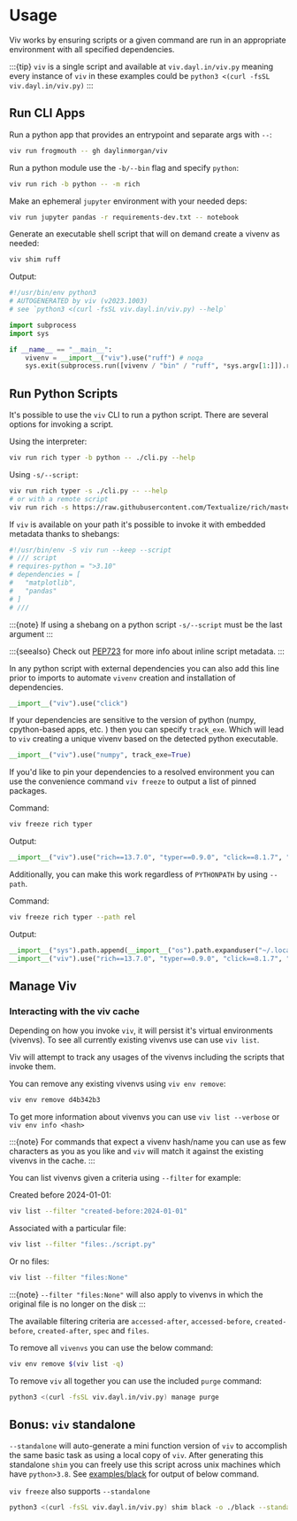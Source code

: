 # Usage

Viv works by ensuring scripts or a given
command are run in an appropriate environment with all specified dependencies.

:::{tip}
`viv` is a single script and available at `viv.dayl.in/viv.py`
meaning every instance of `viv` in these examples could be `python3 <(curl -fsSL viv.dayl.in/viv.py)`
:::

## Run CLI Apps

Run a python app that provides an entrypoint and separate args with `--`:

```sh
viv run frogmouth -- gh daylinmorgan/viv
```

Run a python module use the `-b/--bin` flag and specify `python`:

```sh
viv run rich -b python -- -m rich
```

Make an ephemeral `jupyter` environment with your needed deps:

```sh
viv run jupyter pandas -r requirements-dev.txt -- notebook
```

Generate an executable shell script that will on demand create a vivenv as needed:

```sh
viv shim ruff
```

Output:
```python
#!/usr/bin/env python3
# AUTOGENERATED by viv (v2023.1003)
# see `python3 <(curl -fsSL viv.dayl.in/viv.py) --help`

import subprocess
import sys

if __name__ == "__main__":
    vivenv = __import__("viv").use("ruff") # noqa
    sys.exit(subprocess.run([vivenv / "bin" / "ruff", *sys.argv[1:]]).returncode)
```

## Run Python Scripts

It's possible to use the `viv` CLI to run a python script.
There are several options for invoking a script.

Using the interpreter:
```sh
viv run rich typer -b python -- ./cli.py --help
```

Using `-s/--script`:
```sh
viv run rich typer -s ./cli.py -- --help
# or with a remote script
viv run rich -s https://raw.githubusercontent.com/Textualize/rich/master/examples/fullscreen.py
```

If `viv` is available on your path it's possible to
invoke it with embedded metadata thanks to shebangs:

```python
#!/usr/bin/env -S viv run --keep --script
# /// script
# requires-python = ">3.10"
# dependencies = [
#   "matplotlib",
#   "pandas"
# ]
# ///
```

:::{note}
If using a shebang on a python script `-s/--script` must be the last argument
:::

:::{seealso}
Check out [PEP723](https://peps.python.org/pep-0723/) for more info about inline script metadata.
:::

In any python script with external dependencies you can also add this line prior to imports
to automate `vivenv` creation and installation of dependencies.

```python
__import__("viv").use("click")
```

If your dependencies are sensitive to the version of python
(numpy, cpython-based apps, etc. ) then you can specify `track_exe`.
Which will lead to `viv` creating a unique vivenv based on the detected python executable.

```python
__import__("viv").use("numpy", track_exe=True)
```

If you'd like to pin your dependencies to a resolved environment you
can use the convenience command `viv freeze` to output a list of pinned packages.

Command:
```sh
viv freeze rich typer
```

Output:
```python
__import__("viv").use("rich==13.7.0", "typer==0.9.0", "click==8.1.7", "markdown-it-py==3.0.0", "Pygments==2.17.2", "typing_extensions==4.9.0", "mdurl==0.1.2") # noqa
```

Additionally, you can make this work regardless of `PYTHONPATH` by using `--path`.

Command:
```sh
viv freeze rich typer --path rel
```

Output:
```python
__import__("sys").path.append(__import__("os").path.expanduser("~/.local/share/viv/"))  # noqa
__import__("viv").use("rich==13.7.0", "typer==0.9.0", "click==8.1.7", "markdown-it-py==3.0.0", "Pygments==2.17.2", "typing_extensions==4.9.0", "mdurl==0.1.2") # noqa
```

## Manage Viv

### Interacting with the viv cache

Depending on how you invoke `viv`, it will persist it's virtual environments (vivenvs).
To see all currently existing vivenvs use can use `viv list`.

Viv will attempt to track any usages of the
vivenvs including the scripts that invoke them.

You can remove any existing vivenvs using `viv env remove`:

```sh
viv env remove d4b342b3
```

To get more information about vivenvs you can use `viv list --verbose` or `viv env info <hash>`

:::{note}
For commands that expect a vivenv hash/name you can use as few characters as you
as you like and `viv` will match it against the existing vivenvs in the cache.
:::

You can list vivenvs given a criteria using `--filter` for example:

Created before 2024-01-01:
```sh
viv list --filter "created-before:2024-01-01"
```

Associated with a particular file:
```sh
viv list --filter "files:./script.py"
```

Or no files:
```sh
viv list --filter "files:None"
```

:::{note}
`--filter "files:None"` will also apply to vivenvs
in which the original file is no longer on the disk
:::

The available filtering criteria are `accessed-after`,
`accessed-before`, `created-before`, `created-after`, `spec` and `files`.

To remove all `vivenvs` you can use the below command:

```sh
viv env remove $(viv list -q)
```

To remove `viv` all together you can use the included `purge` command:

```sh
python3 <(curl -fsSL viv.dayl.in/viv.py) manage purge
```

## Bonus: `viv` standalone 

`--standalone` will auto-generate a mini function version of `viv` to accomplish the same basic task as using a local copy of `viv`.
After generating this standalone `shim` you can freely use this script across unix machines which have `python>3.8`.
See [examples/black](https://github.com/daylinmorgan/viv/blob/dev/examples/black) for output of below command.

`viv freeze` also supports `--standalone`

```sh
python3 <(curl -fsSL viv.dayl.in/viv.py) shim black -o ./black --standalone --freeze
```

